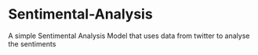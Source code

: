 # Sentimental-Analysis
A simple Sentimental Analysis Model that uses data from twitter to analyse the sentiments
